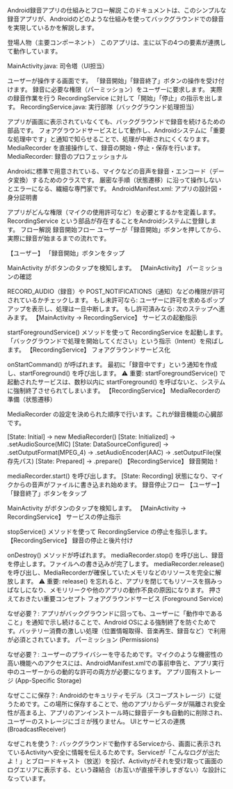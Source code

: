 Android録音アプリの仕組みとフロー解説
このドキュメントは、このシンプルな録音アプリが、Androidのどのような仕組みを使ってバックグラウンドでの録音を実現しているかを解説します。

登場人物（主要コンポーネント）
このアプリは、主に以下の4つの要素が連携して動作しています。

MainActivity.java: 司令塔（UI担当）

ユーザーが操作する画面です。
「録音開始」「録音終了」ボタンの操作を受け付けます。
録音に必要な権限（パーミッション）をユーザーに要求します。
実際の録音作業を行う RecordingService に対して「開始」「停止」の指示を出します。
RecordingService.java: 実行部隊（バックグラウンド処理担当）

アプリが画面に表示されていなくても、バックグラウンドで録音を続けるための部品です。
フォアグラウンドサービスとして動作し、Androidシステムに「重要な処理中です」と通知で知らせることで、処理が中断されにくくなります。
MediaRecorder を直接操作して、録音の開始・停止・保存を行います。
MediaRecorder: 録音のプロフェッショナル

Androidに標準で用意されている、マイクなどの音声を録音・エンコード（データ変換）するためのクラスです。
厳密な手順（状態遷移）に沿って操作しないとエラーになる、繊細な専門家です。
AndroidManifest.xml: アプリの設計図・身分証明書

アプリがどんな権限（マイクの使用許可など）を必要とするかを定義します。
RecordingService という部品が存在することをAndroidシステムに登録します。
フロー解説
録音開始フロー
ユーザーが「録音開始」ボタンを押してから、実際に録音が始まるまでの流れです。

【ユーザー】 「録音開始」ボタンをタップ

MainActivity がボタンのタップを検知します。
【MainActivity】 パーミッションの確認

RECORD_AUDIO（録音）や POST_NOTIFICATIONS（通知）などの権限が許可されているかチェックします。
もし未許可なら: ユーザーに許可を求めるポップアップを表示し、処理は一旦中断します。
もし許可済みなら: 次のステップへ進みます。
【MainActivity -> RecordingService】 サービスの起動指示

startForegroundService() メソッドを使って RecordingService を起動します。
「バックグラウンドで処理を開始してください」という指示（Intent）を飛ばします。
【RecordingService】 フォアグラウンドサービス化

onStartCommand() が呼ばれます。
最初に「録音中です」という通知を作成し、startForeground() を呼び出します。
⚠️ 重要: startForegroundService() で起動されたサービスは、数秒以内に startForeground() を呼ばないと、システムに強制終了させられてしまいます。
【RecordingService】 MediaRecorderの準備（状態遷移）

MediaRecorder の設定を決められた順序で行います。これが録音機能の心臓部です。
<!-- end list -->

[State: Initial]           -> new MediaRecorder()
[State: Initialized]        -> .setAudioSource(MIC)
[State: DataSourceConfigured] -> .setOutputFormat(MPEG_4)
-> .setAudioEncoder(AAC)
-> .setOutputFile(保存先パス)
[State: Prepared]           -> .prepare()
【RecordingService】 録音開始！

mediaRecorder.start() を呼び出します。
[State: Recording] 状態になり、マイクからの音声がファイルに書き込まれ始めます。
録音停止フロー
【ユーザー】 「録音終了」ボタンをタップ

MainActivity がボタンのタップを検知します。
【MainActivity -> RecordingService】 サービスの停止指示

stopService() メソッドを使って RecordingService の停止を指示します。
【RecordingService】 録音の停止と後片付け

onDestroy() メソッドが呼ばれます。
mediaRecorder.stop() を呼び出し、録音を停止します。ファイルへの書き込みが完了します。
mediaRecorder.release() を呼び出し、MediaRecorderが確保していたメモリなどのリソースを完全に解放します。
⚠️ 重要: release() を忘れると、アプリを閉じてもリソースを掴みっぱなしになり、メモリリークや他のアプリの動作不良の原因になります。
押さえておきたい重要コンセプト
フォアグラウンドサービス (Foreground Service)

なぜ必要？: アプリがバックグラウンドに回っても、ユーザーに「動作中であること」を通知で示し続けることで、Android OSによる強制終了を防ぐためです。バッテリー消費の激しい処理（位置情報取得、音楽再生、録音など）で利用が必須とされています。
パーミッション (Permissions)

なぜ必要？: ユーザーのプライバシーを守るためです。マイクのような機密性の高い機能へのアクセスには、AndroidManifest.xmlでの事前申告と、アプリ実行中のユーザーからの動的な許可の両方が必要になります。
アプリ固有ストレージ (App-Specific Storage)

なぜここに保存？: Androidのセキュリティモデル（スコープストレージ）に従うためです。この場所に保存することで、他のアプリからデータが隔離され安全性が高まる上、アプリのアンインストール時に録音データも自動的に削除され、ユーザーのストレージにゴミが残りません。
UIとサービスの連携 (BroadcastReceiver)

なぜこれを使う？: バックグラウンドで動作するServiceから、画面に表示されているActivityへ安全に情報を伝えるためです。Serviceが「こんなログが出たよ！」とブロードキャスト（放送）を投げ、Activityがそれを受け取って画面のログエリアに表示する、という疎結合（お互いが直接干渉しすぎない）な設計になっています。
